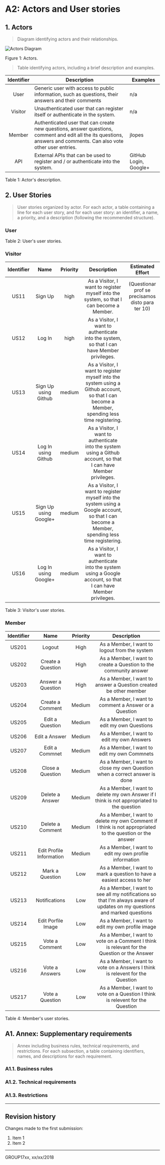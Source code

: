 # A2: Actors and User stories
 
## 1. Actors
 
> Diagram identifying actors and their relationships.  

![Actors Diagram](https://i.imgur.com/xPoH428.png)

Figure 1: Actors.


> Table identifying actors, including a brief description and examples.

| Identifier | Description                                                                                                                                                         | Examples              |
|:----------:|---------------------------------------------------------------------------------------------------------------------------------------------------------------------|-----------------------|
| User       | Generic user with access to public information, such as questions, their answers and their comments                                                                 | n/a                   |
| Visitor    | Unauthenticated user that can register itself or authenticate in the system.                                                                                        | n/a                   |
| Member     | Authenticated user that can create new questions, answer questions, comment and edit all the its questions, answers and comments. Can also vote other user entries. | jlopes                |
| API        | External APIs that can be used to register and / or authenticate into the system.                                                                                   | GitHub Login, Google+ |

Table 1: Actor's description.
 
## 2. User Stories
 
> User stories organized by actor.
> For each actor, a table containing a line for each user story, and for each user story: an identifier, a name, a priority, and a description (following the recommended structure).
 
### User

Table 2: User's user stories.
 
### Visitor

| Identifier |          Name         | Priority |                                                                   Description                                                                  |                  Estimated Effort                 |
|:----------:|:---------------------:|:--------:|:----------------------------------------------------------------------------------------------------------------------------------------------:|:-------------------------------------------------:|
|    US11    |        Sign Up        |   high   |                             As a Visitor, I want to register myself into the system, so that I can become a Member.                            | (Questionar prof se precisamos disto para ter 10) |
|    US12    |         Log In        |   high   |                           As a Visitor, I want to authenticate into the system, so that I can have Member privileges.                          |                                                   |
|    US13    |  Sign Up using Github |  medium  | As a Visitor, I want to register myself into the system using a Github account, so that I can become a Member, spending less time registering. |                                                   |
|    US14    |  Log In using Github  |  medium  |               As a Visitor, I want to authenticate into the system using a Github account, so that I can have Member privileges.               |                                                   |
|    US15    | Sign Up using Google+ |  medium  | As a Visitor, I want to register myself into the system using a Google account, so that I can become a Member, spending less time registering. |                                                   |
|    US16    |  Log In using Google+ |  medium  |               As a Visitor, I want to authenticate into the system using a Google account, so that I can have Member privileges.               |                                                   |

Table 3: Visitor's user stories.
 
### Member
| Identifier |           Name           | Priority |                                                        Description                                                       |
|:----------:|:------------------------:|:--------:|:------------------------------------------------------------------------------------------------------------------------:|
|    US201   |          Logout          |   High   | As a Member, I want to logout from the system                                                                            |
|    US202   |     Create a Question    |   High   | As a Member, I want to create a Question to the community answer                                                         |
|    US203   |     Answer a Question    |   High   | As a Member, I want to answer a Question created be other member                                                         |
|    US204   |     Create a Comment     |  Medium  | As a Member, I want to comment a Answer or a Question                                                                    |
|    US205   |      Edit a Question     |  Medium  | As a Member, I want to edit my own Questions                                                                             |
|    US206   |       Edit a Answer      |  Medium  | As a Member, I want to edit my own Answers                                                                               |
|    US207   |      Edit a Commnet      |  Medium  | As a Member, I want to edit my own Commnets                                                                              |
|    US208   |     Close a Question     |  Medium  | As a Member, I want to close my own Question when a correct answer is done                                               |
|    US209   |      Delete a Answer     |  Medium  | As a Member, I want to delete my own Answer if I think is not appropriated to the question                               |
|    US210   |     Delete a Comment     |  Medium  | As a Member, I want to delete my own Comment if I think is not appropriated to the question or the answer                |
|    US211   | Edit Profile Information |  Medium  | As a Member, I want to edit my own profile information                                                                   |
|    US212   |      Mark a Question     |    Low   | As a Member, I want to mark a question to have a easiest access to her                                                   |
|    US213   |       Notifications      |    Low   | As a Member, I want to see all my notifications so that I'm always aware of updates on my questions and marked questions |
|    US214   |    Edit Porfile Image    |    Low   | As a Member, I want to edit my own profile image                                                                         |
|    US215   |      Vote a Comment      |    Low   | As a Member, I want to vote on a Comment I think is relevant for the Question or the Answer                              |
|    US216   |      Vote a Answers      |    Low   | As a Member, I want to vote on a Answers I think is relevent for the Question                                            |
|    US217   |      Vote a Question     |    Low   | As a Member, I want to vote on a Question I think is relevent for the Question                                           |

Table 4: Member's user stories.

 
## A1. Annex: Supplementary requirements
 
> Annex including business rules, technical requirements, and restrictions.
> For each subsection, a table containing identifiers, names, and descriptions for each requirement.
 
### A1.1. Business rules
 
### A1.2. Technical requirements
 
### A1.3. Restrictions
 
***
 
## Revision history
 
Changes made to the first submission:
1. Item 1
1. Item 2
 
***
 
GROUP17xx, xx/xx/2018
